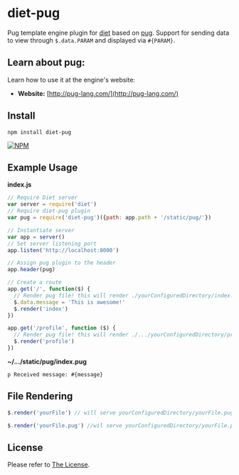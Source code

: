 # **diet-pug**
Pug template engine plugin for [diet][2] based on [pug][1]. Support for sending data to view through `$.data.PARAM` and displayed via `#{PARAM}`.

## **Learn about pug**:
Learn how to use it at the engine's website:
- **Website:** [http://pug-lang.com/](http://pug-lang.com/)

## **Install**

```
npm install diet-pug
```

[![NPM](https://nodei.co/npm/diet-pug.png?downloads=true&downloadRank=true&stars=true)](https://nodei.co/npm/diet-pug/)

## **Example Usage**
**index.js**

```js
// Require Diet server
var server = require('diet')
// Require diet-pug plugin
var pug = require('diet-pug')({path: app.path + '/static/pug/'})

// Instantiate server
var app = server()
// Set server listening port
app.listen('http://localhost:8000')

// Assign pug plugin to the header
app.header(pug)

// Create a route
app.get('/', function($) {
  // Render pug file! this will render ./yourConfiguredDirectory/index.pug
  $.data.message = 'This is awesome!'
  $.render('index')
})

app.get('/profile', function ($) {
  // Render pug file! this will render ./.../yourConfiguredDirectory/profile.pug
  $.render('profile')
})
```

**~/.../static/pug/index.pug**

```
p Received message: #{message}
```


## **File Rendering**

```js
$.render('yourFile') // will serve yourConfiguredDirectory/yourFile.pug

$.render('yourFile.pug') //wil serve yourConfiguredDirectory/yourFile.pug
```

## **License**
Please refer to [The License](./license).

[1]: http://pug-lang.com/
[2]: http://dietjs.com/
